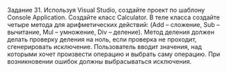 Задание 31. Используя Visual Studio, создайте проект по шаблону Console Application.
Создайте класс Calculator. В теле класса создайте четыре метода для арифметических действий: (Add – сложение, Sub – вычитание, Mul – умножение, Div – деление).
Метод деления должен делать проверку деления на ноль, если проверка не проходит, сгенерировать исключение.
Пользователь вводит значения, над которыми хочет произвести операцию и выбрать саму операцию.
При возникновении ошибок должны выбрасываться исключения.

